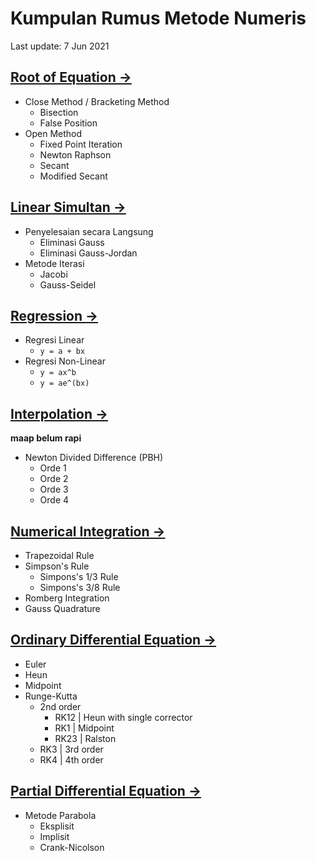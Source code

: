 # Kumpulan Rumus Metode Numeris

Last update: 7 Jun 2021

## [Root of Equation &rarr;](https://colab.research.google.com/github/lutfiandri/numerical-methods-notebook/blob/main/01%20-%20Root%20of%20Equation.ipynb)

- Close Method / Bracketing Method
  - Bisection
  - False Position
- Open Method
  - Fixed Point Iteration
  - Newton Raphson
  - Secant
  - Modified Secant

## [Linear Simultan &rarr;](https://colab.research.google.com/github/lutfiandri/numerical-methods-notebook/blob/main/02%20-%20Linear%20Simultan.ipynb)

- Penyelesaian secara Langsung
  - Eliminasi Gauss
  - Eliminasi Gauss-Jordan
- Metode Iterasi
  - Jacobi
  - Gauss-Seidel

## [Regression &rarr;](https://colab.research.google.com/github/lutfiandri/numerical-methods-notebook/blob/main/03%20-%20Regression.ipynb)

- Regresi Linear
  - `y = a + bx`
- Regresi Non-Linear
  - `y = ax^b`
  - `y = ae^(bx)`

## [Interpolation &rarr;](https://colab.research.google.com/github/lutfiandri/numerical-methods-notebook/blob/main/04%20-%20Interpolation.ipynb)

**maap belum rapi**

- Newton Divided Difference (PBH)
  - Orde 1
  - Orde 2
  - Orde 3
  - Orde 4

## [Numerical Integration &rarr;](https://colab.research.google.com/github/lutfiandri/numerical-methods-notebook/blob/main/05%20-%20Numerical%20Integration.ipynb)

- Trapezoidal Rule
- Simpson's Rule
  - Simpons's 1/3 Rule
  - Simpons's 3/8 Rule
- Romberg Integration
- Gauss Quadrature

## [Ordinary Differential Equation &rarr;](https://colab.research.google.com/github/lutfiandri/numerical-methods-notebook/blob/main/06%20-%20Ordinary%20Differential%20Equation.ipynb)

- Euler
- Heun
- Midpoint
- Runge-Kutta
  - 2nd order
    - RK12 | Heun with single corrector
    - RK1 | Midpoint
    - RK23 | Ralston
  - RK3 | 3rd order
  - RK4 | 4th order

## [Partial Differential Equation &rarr;](https://colab.research.google.com/github/lutfiandri/numerical-methods-notebook/blob/main/07%20-%20Partial%20Differential%20Equation.ipynb)

- Metode Parabola
  - Eksplisit
  - Implisit
  - Crank-Nicolson